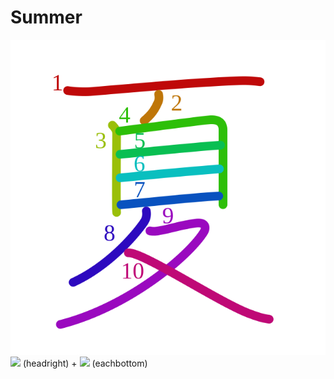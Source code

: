 # Summer
![590f](../kanji-colorize/590f.svg)
![](http://www.kanjidamage.com/assets/radsmall/face-2520221f8289197c2b3ac048c209f308fb37b092dcd03f501849fee111b9ce77.jpg) (headright) + ![](http://www.kanjidamage.com/assets/radsmall/each-37c2a474571855767f5272fae7a865ab752b9221fd7790e91b194ddd187b0876.jpg) (eachbottom)